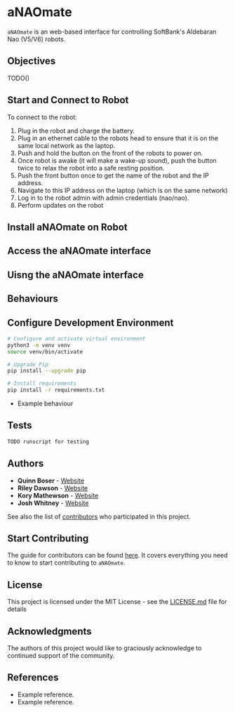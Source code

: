 # aNAOmate

`aNAOmate` is an web-based interface for controlling SoftBank's Aldebaran Nao (V5/V6) robots.

## Objectives

TODO()

## Start and Connect to Robot

To connect to the robot:

1. Plug in the robot and charge the battery.
2. Plug in an ethernet cable to the robots head to ensure that it is on the same local network as the laptop.
3. Push and hold the button on the front of the robots to power on.
4. Once robot is awake (it will make a wake-up sound), push the button twice to relax the robot into a safe resting position.
5. Push the front button once to get the name of the robot and the IP address.
6. Navigate to this IP address on the laptop (which is on the same network)
7. Log in to the robot admin with admin credentials (nao/nao).
8. Perform updates on the robot

## Install aNAOmate on Robot

## Access the aNAOmate interface

## Uisng the aNAOmate interface

## Behaviours

## Configure Development Environment

```sh
# Configure and activate virtual environment
python3 -m venv venv
source venv/bin/activate

# Upgrade Pip
pip install --upgrade pip

# Install requirements
pip install -r requirements.txt
```

* Example behaviour

## Tests

```sh
TODO runscript for testing
```

## Authors

* **Quinn Boser** - [Website](#)
* **Riley Dawson** - [Website](#)
* **Kory Mathewson** - [Website](https://korymathewson.com)
* **Josh Whitney** - [Website](#)

See also the list of [contributors](https://github.com/QuinnyB/aNAOmate/contributors) who participated in this project.

## Start Contributing
The guide for contributors can be found [here](https://github.com/QuinnyB/aNAOmate/blob/master/CONTRIBUTING.md). It covers everything you need to know to start contributing to `aNAOmate`.

## License

This project is licensed under the MIT License - see the [LICENSE.md](LICENSE) file for details

## Acknowledgments

The authors of this project would like to graciously acknowledge to continued support of the community.

## References

* Example reference.
* Example reference.
